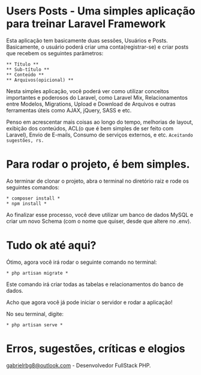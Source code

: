 # Users Posts - Uma simples aplicação para treinar Laravel Framework

Esta aplicação tem basicamente duas sessões, Usuários e Posts.
Basicamente, o usuário poderá criar uma conta(registrar-se) e criar posts que recebem os seguintes parâmetros:
``` 
** Título **
** Sub-título **
** Conteúdo **
** Arquivos(opicional) **
```

Nesta simples aplicação, você poderá ver como utilizar conceitos importantes e poderosos do Laravel, como Laravel Mix, Relacionamentos entre Modelos, Migrations, Upload e Download de Arquivos e outras ferramentas úteis como AJAX, jQuery, SASS e etc.

Penso em acrescentar mais coisas ao longo do tempo, melhorias de layout, exibição dos conteúdos, ACL(o que é bem simples de ser feito com Laravel), Envio de E-mails, Consumo de serviços externos, e etc. 
``` Aceitando sugestões, rs. ```

# Para rodar o projeto, é bem simples. #
Ao terminar de clonar o projeto, abra o terminal no diretório raiz e rode os seguintes comandos:
```
* composer install *
* npm install *
```
Ao finalizar esse processo, você deve utilizar um banco de dados MySQL e criar um novo Schema (com o nome que quiser, desde que altere no .env).

# Tudo ok até aqui? #
Ótimo, agora você irá rodar o seguinte comando no terminal:
```
* php artisan migrate *
```
Este comando irá criar todas as tabelas e relacionamentos do banco de dados.

Acho que agora você já pode iniciar o servidor e rodar a aplicação!

No seu terminal, digite: 
```
* php artisan serve *
```


# Erros, sugestões, críticas e elogios #
gabrielrbg8@outlook.com - Desenvolvedor FullStack PHP.
